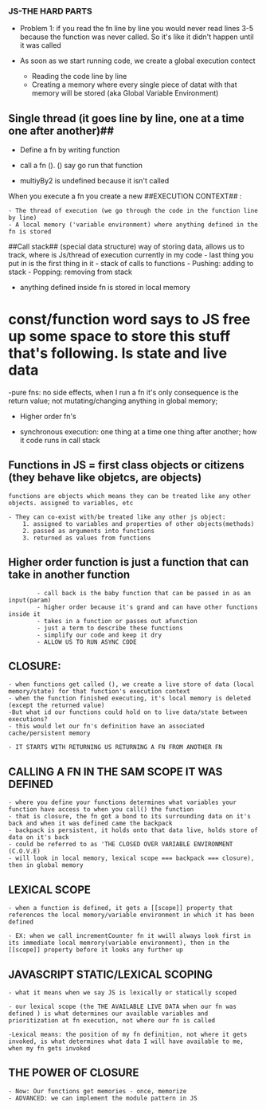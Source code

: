 ### JS-THE HARD PARTS

- Problem 1: if you read the fn line by line you would never read lines 3-5 because the function was never called. So it's like it didn't happen until it was called 

- As soon as we start running code, we create a global execution contect 
    - Reading the code line by line
    - Creating a memory where every single piece of datat with that memory will be stored (aka Global Variable Environment)


## Single thread (it goes line by line, one at a time one after another)##

- Define a fn by writing function
- call a fn (). () say go run that function

- multiyBy2 is undefined because it isn't called 

 When you execute a fn you create a new ##EXECUTION CONTEXT## :

    - The thread of execution (we go through the code in the function line by line)
    - A local memory ('variable environment) where anything defined in the fn is stored

 ##Call stack## (special data structure) way of storing data, allows us to track, where is Js/thread of execution currently in my code 
    - last thing you put in is the first thing in it
    - stack of calls to functions
    - Pushing: adding to stack
    - Popping: removing from stack

- anything defined inside fn is stored in local memory

# const/function word says to JS free up some space to store this stuff that's following. Is state and live data

-pure fns: no side effects, when I run a fn it's only consequence is the return value; not mutating/changing anything in global memory; 

- Higher order fn's 


- synchronous execution:  one thing at a time one thing after another; how it code runs in call stack

## Functions in JS = first class objects or citizens (they behave like objetcs, are objects) 
    functions are objects which means they can be treated like any other objects. assigned to variables, etc

    - They can co-exist with/be treated like any other js object:
        1. assigned to variables and properties of other objects(methods)
        2. passed as arguments into functions
        3. returned as values from functions


## Higher order function is just a function that can take in another function

            - call back is the baby function that can be passed in as an input(param)
            - higher order because it's grand and can have other functions inside it
            - takes in a function or passes out afunction
            - just a term to describe these functions
            - simplify our code and keep it dry
            - ALLOW US TO RUN ASYNC CODE 

## CLOSURE: 
    - when functions get called (), we create a live store of data (local memory/state) for that function's execution context
    - when the function finished executing, it's local memory is deleted (except the returned value)
    -But what id our functions could hold on to live data/state between executions?
    - this would let our fn's definition have an associated cache/persistent memory

    - IT STARTS WITH RETURNING US RETURNING A FN FROM ANOTHER FN

## CALLING A FN IN THE SAM SCOPE IT WAS DEFINED
    - where you define your functions determines what variables your function have access to when you call() the function
    - that is closure, the fn got a bond to its surrounding data on it's back and when it was defined came the backpack
    - backpack is persistent, it holds onto that data live, holds store of data on it's back
    - could be referred to as 'THE CLOSED OVER VARIABLE ENVIRONMENT (C.O.V.E)
    - will look in local memory, lexical scope === backpack === closure), then in global memory

## LEXICAL SCOPE
    - when a function is defined, it gets a [[scope]] property that references the local memory/variable environment in which it has been defined

    - EX: when we call incrementCounter fn it wwill always look first in its immediate local memrory(variable environment), then in the [[scope]] property before it looks any further up 

## JAVASCRIPT STATIC/LEXICAL SCOPING

    - what it means when we say JS is lexically or statically scoped

    - our lexical scope (the THE AVAILABLE LIVE DATA when our fn was defined ) is what determines our available variables and prioritization at fn execution, not where our fn is called 

    -Lexical means: the position of my fn definition, not where it gets invoked, is what determines what data I will have available to me, when my fn gets invoked

## THE POWER OF CLOSURE

    - Now: Our functions get memories - once, memorize
    - ADVANCED: we can implement the module pattern in JS